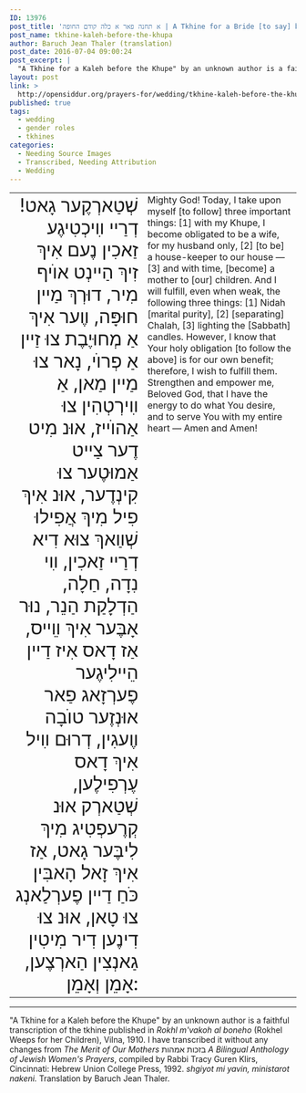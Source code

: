 ```yaml
---
ID: 13976
post_title: 'א תחנה פאר א כלה קודם החופה | A Tkhine for a Bride [to say] before the Khupe [wedding canopy ceremony]'
post_name: tkhine-kaleh-before-the-khupa
author: Baruch Jean Thaler (translation)
post_date: 2016-07-04 09:00:24
post_excerpt: |
  "A Tkhine for a Kaleh before the Khupe" by an unknown author is a faithful transcription of the version published in <em>Rokhl m'vakoh al boneho</em> (Rokhel Weeps for her Children), Vilna, 1910. I have transcribed it without any changes from <em>The Merit of Our Mothers</em> בזכות אמהות <em>A Bilingual Anthology of Jewish Women's Prayers</em>, compiled by Rabbi Tracy Guren Klirs, Cincinnati: Hebrew Union College Press, 1992. <em>shgiyot mi yavin, ministarot nakeni.</em>
layout: post
link: >
  http://opensiddur.org/prayers-for/wedding/tkhine-kaleh-before-the-khupa/
published: true
tags:
  - wedding
  - gender roles
  - tkhines
categories:
  - Needing Source Images
  - Transcribed, Needing Attribution
  - Wedding
---
```

<table style="margin-left: auto;margin-right: auto;">
<tbody>
<tr><td style="vertical-align:top;" width="46%">
<div class="yiddish" style="text-align: right; font-size:2em;"><span lang="he">
שְׁטַארְקֶער גָאט! דְרַײ װִיכְטִיגֶע זַאכִין נֶעם אִיךְ זִיךְ הַײנְט אוֺיף מִיר, דוּרְךְ מַײן חוּפָּה, װֶער אִיךְ אַ מְחוּיֶבֶת צוּ זַײן אַ פְרוֺי, נָאר צוּ מַײן מַאן, אַ װִירְטְהִין צוּ אַהוֺײז, אוּנ מִיט דֶער צַײט אַמוּטֶער צוּ קִינְדֶער, אוּנ אִיךְ פִיל מִיךְ אֲפִילוּ שְׁװַאךְ צוּא דִיא דְרַײ זַאכִין, װִי נִדָה, חַלָה, הַדְלָקַת הַנֵר, נוּר אָבֶּער אִיךְ װֵײס, אַז דָאס אִיז דַײן הֵײלִיגֶער פֶערְזָאג פַאר אוּנְזֶער טוֺבָה װֶעגִין, דְרוּם װִיל אִיךְ דָאס עֶרְפִילֶען, שְׁטַארְק אוּנ קְרֶעפְטִיג מִיךְ לִיבֶּער גָאט, אַז אִיךְ זָאל הָאבִּין כֹּחַ דַײן פֶערְלַאנְג צוּ טָאן, אוּנ צוּ דִינֶען דִיר מִיטִין גַאנְצִין הַארְצֶען, אָמֵן וְאָמֵן:
</span></div></td>

<td style="vertical-align:top;" width="53%"><div class="english">
Mighty God! Today, I take upon myself [to follow] three important things: [1] with my Khupe, I become obligated to be a wife, for my husband only, [2] [to be] a house-keeper to our house — [3] and with time, [become] a mother to [our] children. And I will fulfill, even when weak, the following three things: [1] Nidah [marital purity], [2] [separating] Chalah, [3] lighting the [Sabbath] candles. However, I know that Your holy obligation [to follow the above] is for our own benefit; therefore, I wish to fulfill them. Strengthen and empower me, Beloved God, that I have the energy to do what You desire, and to serve You with my entire heart — Amen and Amen!
</div></td>
</tr>
</tbody>
</tbody></table>

<hr />
"A Tkhine for a Kaleh before the Khupe" by an unknown author is a faithful transcription of the tkhine published in <em>Rokhl m'vakoh al boneho</em> (Rokhel Weeps for her Children), Vilna, 1910. I have transcribed it without any changes from <em>The Merit of Our Mothers</em> בזכות אמהות <em>A Bilingual Anthology of Jewish Women's Prayers</em>, compiled by Rabbi Tracy Guren Klirs, Cincinnati: Hebrew Union College Press, 1992. <em>shgiyot mi yavin, ministarot nakeni.</em> Translation by Baruch Jean Thaler.